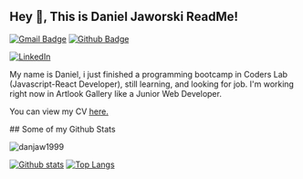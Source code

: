 ## Hey 👋, This is Daniel Jaworski ReadMe!
[![Gmail Badge](https://img.shields.io/badge/-daniel.jaworski1999@gmail.com-c14438?style=flat&logo=Gmail&logoColor=white&link=mailto:daniel.jaworski1999@gmail.com)](mailto:daniel.jaworski1999@gmail.com) 
[![Github Badge](https://img.shields.io/badge/-danjaw1999-grey?style=flat&logo=github&logoColor=white&link=https://github.com/danjaw1999/)](https://www.github.com/danjaw1999/)
<p>
<a href="https://www.linkedin.com/in/daniel-jaworski1999"><img src=https://static-exp1.licdn.com/sc/h/95o6rrc5ws6mlw6wqzy0xgj7y alt=LinkedIn> </a></p><p align='left'>My name is Daniel, i just finished a programming bootcamp in Coders Lab (Javascript-React Developer), still learning, and looking for job. I'm working right now in Artlook Gallery like a Junior Web Developer.</p><p align='left'> You can view my CV <a href='https://drive.google.com/file/d/1zdjx7PHs1DPGmRPX0AL3z1mqdd841I4i/view ' target=_blank><u>here</u>.</a>

</p>
## Some of my Github Stats
<p align=left> <img src=https://komarev.com/ghpvc/?username=danjaw1999 alt=danjaw1999 /> </p>

[![Github stats](https://github-readme-stats.vercel.app/api?username=danjaw1999&show_icons=true&include_all_commits=true)](https://github.com/danjaw1999/github-readme-stats)
[![Top Langs](https://github-readme-stats.vercel.app/api/top-langs/?username=danjaw1999&layout=compact)](https://github.com/danjaw1999/github-readme-stats)

